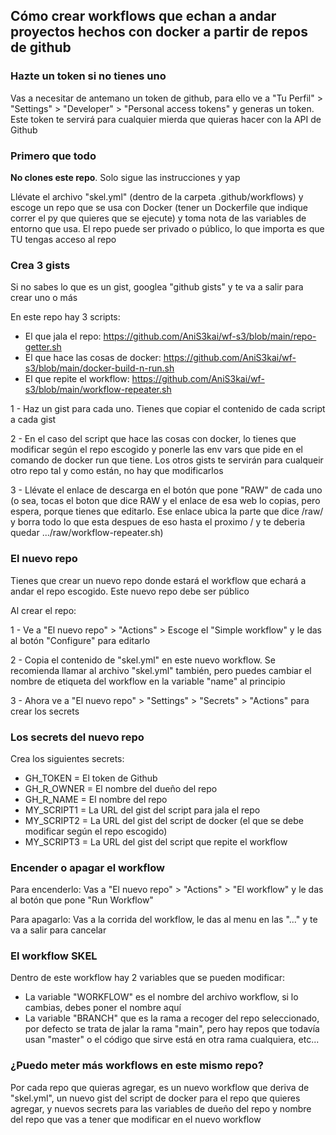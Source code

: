## Cómo crear workflows que echan a andar proyectos hechos con docker a partir de repos de github

### Hazte un token si no tienes uno

Vas a necesitar de antemano un token de github, para ello ve a "Tu Perfil" > "Settings" > "Developer" > "Personal access tokens" y generas un token. Este token te servirá para cualquier mierda que quieras hacer con la API de Github

### Primero que todo

**No clones este repo**. Solo sigue las instrucciones y yap

Llévate el archivo "skel.yml" (dentro de la carpeta .github/workflows) y escoge un repo que se usa con Docker (tener un Dockerfile que indique correr el py que quieres que se ejecute) y toma nota de las variables de entorno que usa. El repo puede ser privado o público, lo que importa es que TU tengas acceso al repo

### Crea 3 gists

Si no sabes lo que es un gist, googlea "github gists" y te va a salir para crear uno o más

En este repo hay 3 scripts:
- El que jala el repo: https://github.com/AniS3kai/wf-s3/blob/main/repo-getter.sh
- El que hace las cosas de docker: https://github.com/AniS3kai/wf-s3/blob/main/docker-build-n-run.sh
- El que repite el workflow: https://github.com/AniS3kai/wf-s3/blob/main/workflow-repeater.sh

1 - Haz un gist para cada uno. Tienes que copiar el contenido de cada script a cada gist

2 - En el caso del script que hace las cosas con docker, lo tienes que modificar según el repo escogido y ponerle las env vars que pide en el comando de docker run que tiene. Los otros gists te servirán para cualqueir otro repo tal y como están, no hay que modificarlos

3 - Llévate el enlace de descarga en el botón que pone "RAW" de cada uno (o sea, tocas el boton que dice RAW y el enlace de esa web lo copias, pero espera, porque tienes que editarlo. Ese enlace ubica la parte que dice /raw/ y borra todo lo que esta despues de eso hasta el proximo / y te deberia quedar .../raw/workflow-repeater.sh)

### El nuevo repo 

Tienes que crear un nuevo repo donde estará el workflow que echará a andar el repo escogido. Este nuevo repo debe ser público

Al crear el repo:

1 - Ve a "El nuevo repo" > "Actions" > Escoge el "Simple workflow" y le das al botón "Configure" para editarlo

2 - Copia el contenido de "skel.yml" en este nuevo workflow. Se recomienda llamar al archivo "skel.yml" también, pero puedes cambiar el nombre de etiqueta del workflow en la variable "name" al principio

3 - Ahora ve a "El nuevo repo" > "Settings" > "Secrets" > "Actions" para crear los secrets

### Los secrets del nuevo repo

Crea los siguientes secrets:
- GH_TOKEN = El token de Github
- GH_R_OWNER = El nombre del dueño del repo
- GH_R_NAME = El nombre del repo
- MY_SCRIPT1 = La URL del gist del script para jala el repo
- MY_SCRIPT2 = La URL del gist del script de docker (el que se debe modificar según el repo escogido)
- MY_SCRIPT3 = La URL del gist del script que repite el workflow

### Encender o apagar el workflow

Para encenderlo: Vas a "El nuevo repo" > "Actions" > "El workflow" y le das al botón que pone "Run Workflow"

Para apagarlo: Vas a la corrida del workflow, le das al menu en las "..." y te va a salir para cancelar

### El workflow SKEL

Dentro de este workflow hay 2 variables que se pueden modificar:
- La variable "WORKFLOW" es el nombre del archivo workflow, si lo cambias, debes poner el nombre aquí
- La variable "BRANCH" que es la rama a recoger del repo seleccionado, por defecto se trata de jalar la rama "main", pero hay repos que todavía usan "master" o el código que sirve está en otra rama cualquiera, etc...

### ¿Puedo meter más workflows en este mismo repo?

Por cada repo que quieras agregar, es un nuevo workflow que deriva de "skel.yml", un nuevo gist del script de docker para el repo que quieres agregar, y nuevos secrets para las variables de dueño del repo y nombre del repo que vas a tener que modificar en el nuevo workflow
